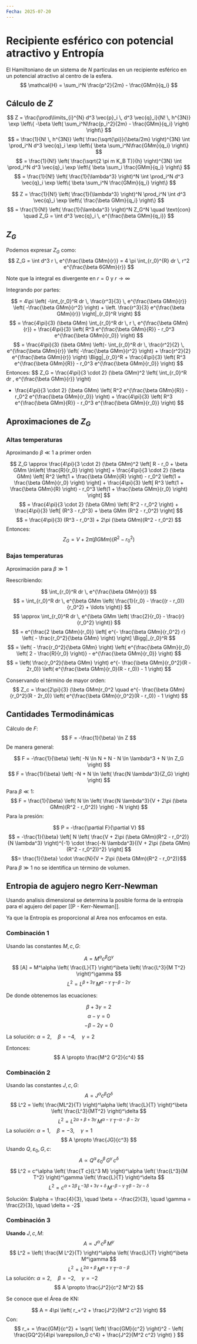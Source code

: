 ```yaml
---
Fecha: 2025-07-20
---
```

# Recipiente esférico con potencial atractivo y Entropía

El Hamiltoniano de un sistema de $N$ partículas en un recipiente esférico en un potencial atractivo al centro de la esfera.
$$
\mathcal{H} = \sum_i^N \frac{p^2}{2m} - \frac{GMm}{q_i}
$$
## Cálculo de $Z$

$$
Z = \frac{\prod\limits_{i}^{N} d^3 \vec{p}_i \, d^3 \vec{q}_i}{N! \, h^{3N}} \exp \left\{ -\beta \left( \sum_i^N\frac{p_i^2}{2m} - \frac{GMm}{q_i} \right) \right\}
$$
$$
= \frac{1}{N! \, h^{3N}}  \left( \frac{\sqrt{\pi}}{\beta/2m} \right)^{3N}  \int \prod_i^N  d^3 \vec{q}_i \exp \left\{ \beta \sum_i^N\frac{GMm}{q_i} \right\}
$$
$$
= \frac{1}{N!} \left( \frac{\sqrt{2 \pi m K_B T}}{h} \right)^{3N} \int \prod_i^N d^3 \vec{q}_i \exp \left\{ \beta \sum_i \frac{GMm}{q_i} \right\}
$$
$$
= \frac{1}{N!} \left( \frac{1}{\lambda^3} \right)^N \int \prod_i^N d^3 \vec{q}_i \exp \left\{ \beta \sum_i^N \frac{GMm}{q_i} \right\}
$$

$$
Z = \frac{1}{N!} \left( \frac{1}{\lambda^3} \right)^N \prod_i^N \int d^3 \vec{q}_i \exp \left\{ \frac{\beta GMm}{q_i} \right\}
$$
$$
= \frac{1}{N!} \left( \frac{1}{\lambda^3} \right)^N Z_G^N \quad \text{con} \quad Z_G = \int d^3 \vec{q}_i \, e^{\frac{\beta GMm}{q_i}}
$$
## $Z_G$

Podemos expresar $Z_G$ como:
$$
Z_G = \int d^3 r \, e^{\frac{\beta GMm}{r}} = 4 \pi \int_{r_0}^{R} dr \, r^2 e^{\frac{\beta 6GMm}{r}}
$$

Note que la integral es divergente en $r = 0$ y $r \rightarrow \infty$

Integrando por partes:

$$
= 4\pi \left( -\int_{r_0}^R dr \, \frac{r^3}{3} \, e^{\frac{\beta GMm}{r}} \left( -\frac{\beta GMm}{r^2} \right) + \left. \frac{r^3}{3} e^{\frac{\beta GMm}{r}} \right|_{r_0}^R \right)
$$
$$
= \frac{4\pi}{3} (\beta GMm) \int_{r_0}^R dr \, r \, e^{\frac{\beta GMm}{r}} + \frac{4\pi}{3} \left( R^3 e^{\frac{\beta GMm}{R}} - r_0^3 e^{\frac{\beta GMm}{r_0}} \right)
$$
$$
= \frac{4\pi}{3} (\beta GMm) \left(- \int_{r_0}^R dr \, \frac{r^2}{2} \, e^{\frac{\beta GMm}{r}} \left( -\frac{\beta GMm}{r^2} \right) + \frac{r^2}{2} e^{\frac{\beta GMm}{r}} \right) \Bigg|_{r_0}^R + \frac{4\pi}{3} \left( R^3 e^{\frac{\beta GMm}{R}} - r_0^3 e^{\frac{\beta GMm}{r_0}} \right)
$$
Entonces:
$$
Z_G = \frac{4\pi}{3 \cdot 2} (\beta GMm)^2 \left( \int_{r_0}^R dr \, e^{\frac{\beta GMm}{r}} \right)
+ \frac{4\pi}{3 \cdot 2} (\beta GMm) \left( R^2 e^{\frac{\beta GMm}{R}} - r_0^2 e^{\frac{\beta GMm}{r_0}} \right) + \frac{4\pi}{3} \left( R^3 e^{\frac{\beta GMm}{R}} - r_0^3 e^{\frac{\beta GMm}{r_0}} \right)
$$
## Aproximaciones de $Z_G$
### Altas temperaturas

Aproximando $\beta \ll 1$ a primer orden

$$
Z_G \approx \frac{4\pi}{3 \cdot 2} (\beta GMm)^2 \left[ R - r_0 + \beta GMm \ln\left( \frac{R}{r_0} \right) \right] + \frac{4\pi}{3 \cdot 2} (\beta GMm) \left[ R^2 \left(1 + \frac{\beta GMm}{R} \right) - r_0^2 \left(1 + \frac{\beta GMm}{r_0} \right) \right] + \frac{4\pi}{3} \left[ R^3 \left(1 + \frac{\beta GMm}{R} \right) - r_0^3 \left(1 + \frac{\beta GMm}{r_0} \right) \right]
$$
$$
= \frac{4\pi}{3 \cdot 2} (\beta GMm) \left( R^2 - r_0^2 \right) + \frac{4\pi}{3} \left[ (R^3 - r_0^3) + \beta GMm (R^2 - r_0^2) \right]
$$
$$
= \frac{4\pi}{3} (R^3 - r_0^3) + 2\pi (\beta GMm)(R^2 - r_0^2)
$$
Entonces:
$$
Z_G = V + 2\pi (\beta GMm)(R^2 - r_0^2)
$$
### Bajas temperaturas

Aproximación para $\beta \gg 1$

Reescribiendo:

$$
\int_{r_0}^R dr \, e^{\frac{\beta GMm}{r}}
$$
$$
= \int_{r_0}^R dr \, e^{\beta GMm \left( \frac{1}{r_0} - \frac{(r - r_0)}{r_0^2} + \ldots \right)}
$$
$$
\approx \int_{r_0}^R dr \, e^{\beta GMm \left( \frac{2}{r_0} - \frac{r}{r_0^2} \right)}
$$
$$
= e^{\frac{2 \beta GMm}{r_0}} \left[ e^{- \frac{\beta GMm}{r_0^2} r} \left( - \frac{r_0^2}{\beta GMm} \right) \right] \Bigg|_{r_0}^R
$$
$$
= \left( - \frac{r_0^2}{\beta GMm} \right) \left( e^{\frac{\beta GMm}{r_0} \left( 2 - \frac{R}{r_0} \right)} - e^{\frac{\beta GMm}{r_0}} \right)
$$
$$
= \left( \frac{r_0^2}{\beta GMm} \right) e^{- \frac{\beta GMm}{r_0^2}(R - 2r_0)} \left( e^{\frac{\beta GMm}{r_0}(R - r_0)} - 1 \right)
$$

Conservando el término de mayor orden:
$$
Z_c = \frac{2\pi}{3} (\beta GMm)r_0^2 \quad e^{- \frac{\beta GMm}{r_0^2}(R - 2r_0)} \left( e^{\frac{\beta GMm}{r_0^2}(R - r_0)} - 1 \right)
$$
## Cantidades Termodinámicas

Cálculo de $F$:
$$
F = -\frac{1}{\beta} \ln Z
$$
De manera general:

$$
F = -\frac{1}{\beta} \left( -N \ln N + N - N \ln \lambda^3 + N \ln Z_G \right)
$$
$$
F = \frac{1}{\beta} \left( -N + N \ln \left( \frac{N \lambda^3}{Z_G} \right) \right)
$$

Para $\beta \ll 1$:
$$
F = \frac{1}{\beta} \left( N \ln \left( \frac{N \lambda^3}{V + 2\pi (\beta GMm)(R^2 - r_0^2)} \right) - N \right)
$$
Para la presión:

$$
P = -\frac{\partial F}{\partial V}
$$
$$
= -\frac{1}{\beta} \left[ N \left( \frac{V + 2\pi (\beta GMm)(R^2 - r_0^2)}{N \lambda^3} \right)^{-1} \cdot \frac{-N \lambda^3}{(V + 2\pi (\beta GMm)(R^2 - r_0^2))^2} \right]
$$
$$= \frac{1}{\beta} \cdot \frac{N}{V + 2\pi (\beta GMm)(R^2 - r_0^2)}$$
Para $\beta \gg 1$ no se identifica un término de volumen.

## Entropia de agujero negro Kerr-Newman

Usando analisis dimensional se determina la posible forma de la entropía para el agujero del paper [[P - Kerr-Newman]].

Ya que la Entropía es proporcional al Area nos enfocamos en esta.
### Combinación 1

Usando  las constantes $M, c, G$:

$$
A = M^\alpha c^\beta G^\gamma
$$
$$
[A] = M^\alpha \left( \frac{L}{T} \right)^\beta \left( \frac{L^3}{M T^2} \right)^\gamma
$$
$$
L^2 = L^{\beta + 3\gamma} \, M^{\alpha - \gamma} \, T^{-\beta - 2\gamma}
$$

De donde obtenemos las ecuaciones:

$$
\beta + 3\gamma = 2
$$
$$
\alpha - \gamma = 0
$$
$$
-\beta - 2\gamma = 0
$$

La solución:  $\alpha = 2, \quad \beta = -4, \quad \gamma = 2$

Entonces:
$$
A \propto \frac{M^2 G^2}{c^4}
$$
### Combinación 2

Usando las constantes $J, c, G$:
$$
A = J^\alpha c^\beta G^\delta
$$
$$
L^2 = \left( \frac{ML^2}{T} \right)^\alpha \left( \frac{L}{T} \right)^\beta \left( \frac{L^3}{MT^2} \right)^\delta
$$
$$
L^2 = L^{2\alpha + \beta + 3\gamma} \, M^{\alpha - \gamma} \, T^{-\alpha - \beta - 2\gamma}
$$
La solución:  $\alpha = 1, \quad \beta = -3, \quad \gamma = 1$
$$
A \propto \frac{JG}{c^3}
$$
Usando $Q, \varepsilon_0, G, c$:
$$
A \propto Q^\alpha \, \varepsilon_0^\beta \, G^\gamma \, c^\delta
$$
$$
L^2 = c^\alpha \left( \frac{T c}{L^3 M} \right)^\alpha \left( \frac{L^3}{M T^2} \right)^\gamma \left( \frac{L}{T} \right)^\delta
$$
$$
L^2 = c^{\alpha+ 2\beta} \, L^{-3\beta + 3\gamma + \delta} \, M^{-\beta - \gamma} \, T^{\beta - 2\gamma - \delta}
$$

Solución:  $\alpha = \frac{4}{3}, \quad \beta = -\frac{2}{3}, \quad \gamma = \frac{2}{3}, \quad \delta = -2$

### Combinación 3

**Usando** $J, c, M$:
$$
A \propto J^\alpha \, c^\beta \, M^\gamma
$$
$$
L^2 = \left( \frac{M L^2}{T} \right)^\alpha \left( \frac{L}{T} \right)^\beta M^\gamma
$$
$$
L^2 = L^{2\alpha + \beta} \, M^{\alpha + \gamma} \, T^{-\alpha - \beta}
$$
La solución:  $\alpha = 2, \quad \beta = -2, \quad \gamma = -2$
$$
A \propto \frac{J^2}{c^2 M^2}
$$

Se conoce que el Área de KN:

$$
A = 4\pi \left( r_+^2 + \frac{J^2}{M^2 c^2} \right)
$$
Con:
$$
r_+ = \frac{GM}{c^2} + \sqrt{ \left( \frac{GM}{c^2} \right)^2 - \left( \frac{GQ^2}{4\pi \varepsilon_0 c^4} + \frac{J^2}{M^2 c^2} \right) }
$$